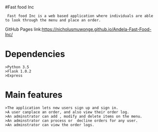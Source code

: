  #Fast food Inc
     
     Fast food Inc is a web based application where individuals are able to look through the menu and place an order.

GitHub Pages link:https://nicholusmuwonge.github.io/Andela-Fast-Food-Inc/
# Dependencies
    >Python 3.5
    >Flask 1.0.2
    >Express

 # Main features
    >The application lets new users sign up and sign in.
    >A user canplace an order, and also view their order log.
    >An adminstrator can add , modify and delete items on the menu.
    >An adminstrator can process or  decline orders for any user.
    >An adminstrator can view the order logs.
 
